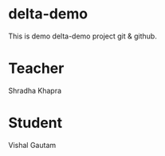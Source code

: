 # delta-demo
This is demo delta-demo project git &amp; github.

# Teacher 
Shradha Khapra

# Student
Vishal Gautam

